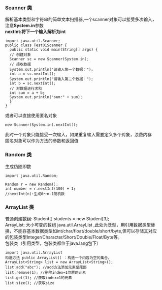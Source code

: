 ### Scanner 类
解析基本类型和字符串的简单文本扫描器,一个scanner对象可以接受多次输入，注意**System.in**参数  
**nextInt:将下一个输入解析为int**
```
import java.util.Scanner;
public class Test01Scanner {
  public static void main(String[] args) {
  // 创建对象
  Scanner sc = new Scanner(System.in);
  // 接收数据
  System.out.println("请输入第一个数据：");
  int a = sc.nextInt();
  System.out.println("请输入第二个数据：");
  int b = sc.nextInt();
  // 对数据进行求和
  int sum = a + b;
  System.out.println("sum:" + sum);
  }
}
```
或者可以直接使用匿名对象  
```
new Scanner(System.in).nextInt();
```
此时一个对象只能接受一次输入，如果重复输入需要定义多个对象，浪费内存  
匿名对象可以作为方法的参数和返回值  
### Random 类
生成伪随即数
```
import java.util.Random;

Random r = new Random();
int number = r.nextInt(100) + 1;
//nextInt(n):生成0～n-1随机数
```
### ArrayList 类
普通创建数组: Student[] students = new Student[3];  
ArrayList: 大小可变的数组  java.util.ArrayList <E>,此处<E>为泛型，用引用数据类型替换，不能存基本数据类型如int/char/float/double/short/byte,但可以存储其对应的包装类型Integer/Character/Short/Double/Float/Byte等。  
包装类（引用类型，包装类都位于java.lang包下）  
```
import java.util.ArrayList
构造方法 public ArrayList() ：构造一个内容为空的集合。
ArrayList<String> list = new ArrayList<String>();
list.add("abc"); //add方法添加元素至尾部
list.remove(1); //删除index=1位置的元素
list.get(1); //获取index=1的元素
list.size(); //获取size
```
